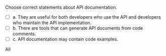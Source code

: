 <panel header="{{ icon_Q_A }} Statements about API documentation">

Choose correct statements about API documentation.

- [ ] a. They are useful for both developers who use the API and developers who maintain the API implementation.
- [ ] b. There are tools that can generate API documents from code comments.
- [ ] c. API documentation may contain code examples.

<panel type="seamless" header="{{ icon_A }} Answer" minimized>

All

</panel>
</panel>
